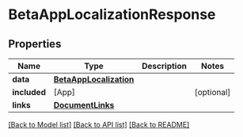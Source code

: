 # BetaAppLocalizationResponse

## Properties
Name | Type | Description | Notes
------------ | ------------- | ------------- | -------------
**data** | [**BetaAppLocalization**](BetaAppLocalization.md) |  | 
**included** | [App] |  | [optional] 
**links** | [**DocumentLinks**](DocumentLinks.md) |  | 

[[Back to Model list]](../README.md#documentation-for-models) [[Back to API list]](../README.md#documentation-for-api-endpoints) [[Back to README]](../README.md)


